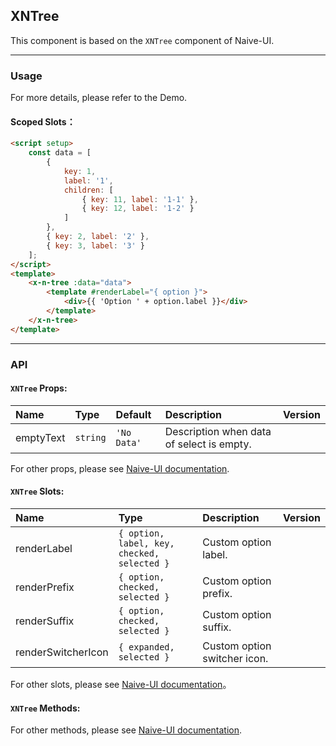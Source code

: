 ﻿## XNTree

This component is based on the `XNTree` component of Naive-UI.

---

### Usage

For more details, please refer to the Demo.

#### Scoped Slots：

```html
<script setup>
    const data = [
        {
            key: 1,
            label: '1',
            children: [
                { key: 11, label: '1-1' },
                { key: 12, label: '1-2' }
            ]
        },
        { key: 2, label: '2' },
        { key: 3, label: '3' }
    ];
</script>
<template>
    <x-n-tree :data="data">
        <template #renderLabel="{ option }">
            <div>{{ 'Option ' + option.label }}</div>
        </template>
    </x-n-tree>
</template>
```

---

### API

#### `XNTree` Props:

| Name      | Type     | Default     | Description                               | Version |
| :-------- | :------- | :---------- | :---------------------------------------- | :------ |
| emptyText | `string` | `'No Data'` | Description when data of select is empty. |         |

For other props, please see [Naive-UI documentation](https://www.naiveui.com/en-US/os-theme/components/tree#Tree-Props).

#### `XNTree` Slots:

| Name               | Type                                        | Description                  | Version |
| :----------------- | :------------------------------------------ | :--------------------------- | :------ |
| renderLabel        | `{ option, label, key, checked, selected }` | Custom option label.         |         |
| renderPrefix       | `{ option, checked, selected }`             | Custom option prefix.        |         |
| renderSuffix       | `{ option, checked, selected }`             | Custom option suffix.        |         |
| renderSwitcherIcon | `{ expanded, selected }`                    | Custom option switcher icon. |         |

For other slots, please see [Naive-UI documentation](https://www.naiveui.com/en-US/os-theme/components/tree#Tree-Slots)。

#### `XNTree` Methods:

For other methods, please see [Naive-UI documentation](https://www.naiveui.com/en-US/os-theme/components/tree#Tree-Methods).
